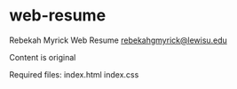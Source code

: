 # web-resume
Rebekah Myrick
Web Resume
rebekahgmyrick@lewisu.edu

Content is original

Required files:
index.html
index.css
